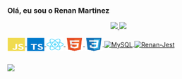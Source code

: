 ### Olá, eu sou o Renan Martinez

<div align="center">
  <a href="https://github.com/Renan-Ma">
  <img height="180em" src="https://github-readme-stats.vercel.app/api?username=renan-ma&show_icons=true&theme=dark&include_all_commits=true&count_private=true"/>
  <img height="180em" src="https://github-readme-stats.vercel.app/api/top-langs/?username=renan-ma&layout=compact&langs_count=7&theme=dark"/>
</div>
  <div style="display: inline_block"><br>
  <img align="center" alt="Renan-Js" height="30" width="40" src="https://raw.githubusercontent.com/devicons/devicon/master/icons/javascript/javascript-plain.svg">
  <img align="center" alt="Renan-Ts" height="30" width="40" src="https://raw.githubusercontent.com/devicons/devicon/master/icons/typescript/typescript-plain.svg">
  <img align="center" alt="Renan-React" height="30" width="40" src="https://raw.githubusercontent.com/devicons/devicon/master/icons/react/react-original.svg">
  <img align="center" alt="Renan-HTML" height="30" width="40" src="https://raw.githubusercontent.com/devicons/devicon/master/icons/html5/html5-original.svg">
  <img align="center" alt="Renan-CSS" height="30" width="40" src="https://raw.githubusercontent.com/devicons/devicon/master/icons/css3/css3-original.svg">
  <img align="center" alt="MySQL" height="30" width="40" src="https://cdn.jsdelivr.net/gh/devicons/devicon/icons/mysql/mysql-original-wordmark.svg">
  <img align="center" alt="Renan-Jest" height="30" width="40" src="https://cdn.jsdelivr.net/gh/devicons/devicon/icons/jest/jest-plain.svg">
  
</div>

  ##

<div>
 <a href="https://www.linkedin.com/in/renan-martinez-alencar/" target="_blank"><img src="https://img.shields.io/badge/-LinkedIn-%230077B5?style=for-the-badge&logo=linkedin&logoColor=white" target="_blank"></a> 
  </div>
